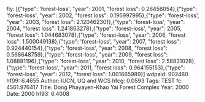 fly: [{"type": 'forest-loss', "year": 2001, "forest loss": 0.26456054},{"type": 'forest-loss', "year": 2002, "forest loss": 0.195997995},{"type": 'forest-loss', "year": 2003, "forest loss": 2.120462301},{"type": 'forest-loss', "year": 2004, "forest loss": 1.241863278},{"type": 'forest-loss', "year": 2005, "forest loss": 1.044683078},{"type": 'forest-loss', "year": 2006, "forest loss": 1.500049138},{"type": 'forest-loss', "year": 2007, "forest loss": 0.924440154},{"type": 'forest-loss', "year": 2008, "forest loss": 0.568648759},{"type": 'forest-loss', "year": 2009, "forest loss": 1.08881196},{"type": 'forest-loss', "year": 2010, "forest loss": 2.58831028},{"type": 'forest-loss', "year": 2011, "forest loss": 0.964155153},{"type": 'forest-loss', "year": 2012, "forest loss": 1.001665989}]
wdpaid: 902480
hf09: 6.4655
Author: IUCN, UQ and WCS
hfcg: 0.0593
Tags: TEST
fc: 4561.976417
Title: Dong Phayayen-Khao Yai Forest Complex
Year: 2000
Date: 2000
hf93: 6.4008
